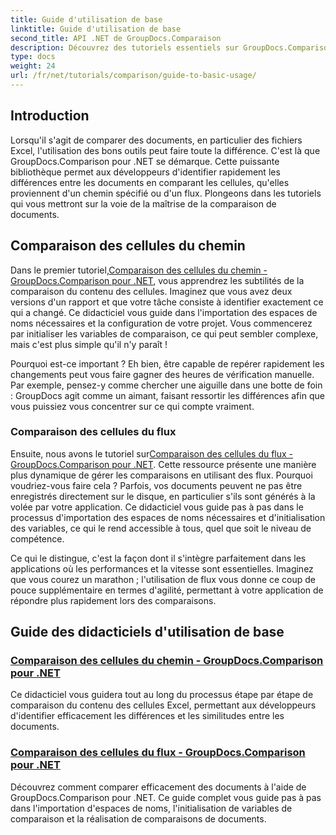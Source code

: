```yaml
---
title: Guide d'utilisation de base
linktitle: Guide d'utilisation de base
second_title: API .NET de GroupDocs.Comparaison
description: Découvrez des tutoriels essentiels sur GroupDocs.Comparison pour .NET pour une comparaison efficace des documents et des informations sur le développement. Apprenez à comparer facilement les cellules Excel.
type: docs
weight: 24
url: /fr/net/tutorials/comparison/guide-to-basic-usage/
---
```

## Introduction

Lorsqu'il s'agit de comparer des documents, en particulier des fichiers Excel, l'utilisation des bons outils peut faire toute la différence. C'est là que GroupDocs.Comparison pour .NET se démarque. Cette puissante bibliothèque permet aux développeurs d'identifier rapidement les différences entre les documents en comparant les cellules, qu'elles proviennent d'un chemin spécifié ou d'un flux. Plongeons dans les tutoriels qui vous mettront sur la voie de la maîtrise de la comparaison de documents.

## Comparaison des cellules du chemin

 Dans le premier tutoriel,[Comparaison des cellules du chemin - GroupDocs.Comparison pour .NET](./comparing-cells-from-path/), vous apprendrez les subtilités de la comparaison du contenu des cellules. Imaginez que vous avez deux versions d'un rapport et que votre tâche consiste à identifier exactement ce qui a changé. Ce didacticiel vous guide dans l'importation des espaces de noms nécessaires et la configuration de votre projet. Vous commencerez par initialiser les variables de comparaison, ce qui peut sembler complexe, mais c'est plus simple qu'il n'y paraît !

Pourquoi est-ce important ? Eh bien, être capable de repérer rapidement les changements peut vous faire gagner des heures de vérification manuelle. Par exemple, pensez-y comme chercher une aiguille dans une botte de foin : GroupDocs agit comme un aimant, faisant ressortir les différences afin que vous puissiez vous concentrer sur ce qui compte vraiment.

### Comparaison des cellules du flux

 Ensuite, nous avons le tutoriel sur[Comparaison des cellules du flux - GroupDocs.Comparison pour .NET](./comparing-cells-from-stream/). Cette ressource présente une manière plus dynamique de gérer les comparaisons en utilisant des flux. Pourquoi voudriez-vous faire cela ? Parfois, vos documents peuvent ne pas être enregistrés directement sur le disque, en particulier s'ils sont générés à la volée par votre application. Ce didacticiel vous guide pas à pas dans le processus d'importation des espaces de noms nécessaires et d'initialisation des variables, ce qui le rend accessible à tous, quel que soit le niveau de compétence.

Ce qui le distingue, c'est la façon dont il s'intègre parfaitement dans les applications où les performances et la vitesse sont essentielles. Imaginez que vous courez un marathon ; l'utilisation de flux vous donne ce coup de pouce supplémentaire en termes d'agilité, permettant à votre application de répondre plus rapidement lors des comparaisons.

## Guide des didacticiels d'utilisation de base
### [Comparaison des cellules du chemin - GroupDocs.Comparison pour .NET](./comparing-cells-from-path/)
Ce didacticiel vous guidera tout au long du processus étape par étape de comparaison du contenu des cellules Excel, permettant aux développeurs d'identifier efficacement les différences et les similitudes entre les documents.
### [Comparaison des cellules du flux - GroupDocs.Comparison pour .NET](./comparing-cells-from-stream/)
Découvrez comment comparer efficacement des documents à l'aide de GroupDocs.Comparison pour .NET. Ce guide complet vous guide pas à pas dans l'importation d'espaces de noms, l'initialisation de variables de comparaison et la réalisation de comparaisons de documents.